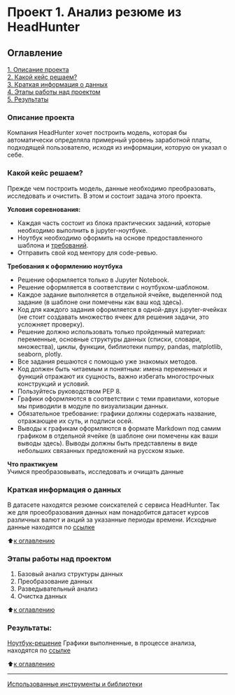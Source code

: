 # Проект 1. Анализ резюме из HeadHunter

## Оглавление  
[1. Описание проекта](#Описание-проекта)  
[2. Какой кейс решаем?](#Какой-кейс-решаем)  
[3. Краткая информация о данных](#Краткая-информация-о-данных)  
[4. Этапы работы над проектом](#Этапы-работы-над-проектом)  
[5. Результаты](#Результаты)    

### Описание проекта    
Компания HeadHunter хочет построить модель, которая бы автоматически определяла примерный уровень заработной платы, подходящей пользователю, исходя из информации, которую он указал о себе.


### Какой кейс решаем?    
Прежде чем построить модель, данные необходимо преобразовать, исследовать и очистить. В этом и состоит задача этого проекта.


**Условия соревнования:**  
* Каждая часть состоит из блока практических заданий, которые необходимо выполнить в jupyter-ноутбуке.
* Ноутбук необходимо оформить на основе предоставленного шаблона и [требований](#Требования-к-оформлению-ноутбука).
* Отправить свой код ментору для code-ревью.

**Требования к оформлению ноутбука**     
* Решение оформляется только в Jupyter Notebook.
* Решение оформляется в соответствии с ноутбуком-шаблоном.
* Каждое задание выполняется в отдельной ячейке, выделенной под задание (в шаблоне они помечены как ваш код здесь).
* Код для каждого задания оформляется в одной-двух jupyter-ячейках (не стоит создавать множество ячеек для решения задачи, это усложняет проверку).
* Решение должно использовать только пройденный материал: переменные, основные структуры данных (списки, словари, множества), циклы, функции, библиотеки numpy, pandas, matplotlib, seaborn, plotly.
* Все задания решаются с помощью уже знакомых методов.
* Код должен быть читаемым и понятным: имена переменных и функций отражают их сущность, важно избегать многострочных конструкций и условий.
* Пользуйтесь руководством PEP 8.
* Графики оформляются в соответствии с теми правилами, которые мы приводили в модуле по визуализации данных.
* Обязательное требование: графики должны содержать название, отражающее их суть, и подписи осей.
* Выводы к графикам оформляются в формате Markdown под самим графиком в отдельной ячейке (в шаблоне они помечены как ваши выводы здесь). Выводы должны быть представлены в виде небольших связанных предложений на русском языке.

**Что практикуем**     
Учимся преобразовывать, исследовать и очищать данные


### Краткая информация о данных
В датасете находятся резюме соискателей с сервиса HeadHunter.
Так же для проеобразования данных нам понадобится датасет курсов различных валют и акций за указанные периоды времени.
Исходные данные находятся по [ссылке](https://drive.google.com/drive/folders/1RN2xlHrunt_hxUWld9rr4Zs6vGsn0uHL?usp=share_link)
  
:arrow_up:[к оглавлению](#Оглавление)


### Этапы работы над проектом  
1. Базовый анализ структуры данных
2. Преобразование данных
3. Разведывательный анализ
4. Очистка данных

:arrow_up:[к оглавлению](#Оглавление)


### Результаты:  
[Ноутбук-решение](https://github.com/HelenaPanda/Projects_DS/blob/main/project1/Project-1.%20%D0%9D%D0%BE%D1%83%D1%82%D0%B1%D1%83%D0%BA-%D1%88%D0%B0%D0%B1%D0%BB%D0%BE%D0%BD1.ipynb)
Графики выполненные, в процессе анализа, находятся по [ссылке](https://drive.google.com/drive/folders/118-3be2Qntc73VMZPBbe-e7v5kkHrhhm?usp=share_link)

:arrow_up:[к оглавлению](#Оглавление)

___
[Использованные инструменты и библиотеки](https://github.com/HelenaPanda/Projects_DS/blob/main/project1/requirements.txt)

